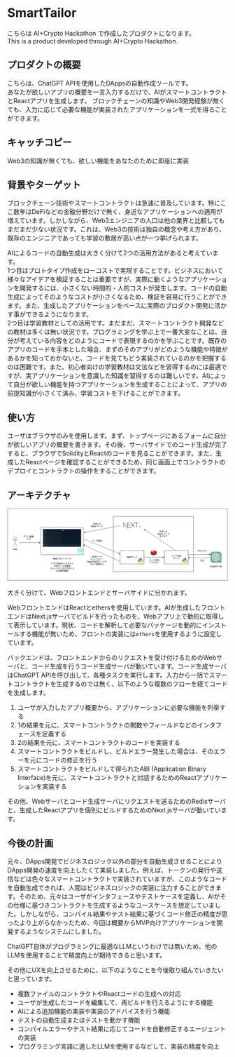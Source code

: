 # SmartTailor

こちらは AI+Crypto Hackathon で作成したプロダクトになります。  
This is a product developed through AI+Crypto Hackathon.

## プロダクトの概要

こちらは、ChatGPT APIを使用したDAppsの自動作成ツールです。  
あなたが欲しいアプリの概要を一言入力するだけで、AIがスマートコントラクトとReactアプリを生成します。 
ブロックチェーンの知識やWeb3開発経験が無くても、入力に応じて必要な機能が実装されたアプリケーションを一式を得ることができます。

## キャッチコピー

Web3の知識が無くても、欲しい機能をあなたのために即座に実装

## 背景やターゲット

ブロックチェーン技術やスマートコントラクトは急速に普及しています。特にここ数年はDeFiなどの金融分野だけで無く、身近なアプリケーションへの適用が増えています。しかしながら、Web3エンジニアの人口は他の業界と比較してもまだまだ少ない状況です。これは、Web3の技術は独自の概念や考え方があり、既存のエンジニアであっても学習の敷居が高い点が一つ挙げられます。 

AIによるコードの自動生成は大きく分けて2つの活用方法があると考えています。  
1つ目はプロトタイプ作成をローコストで実現することです。ビジネスにおいて様々なアイデアを検証することは重要ですが、実際に動くようなアプリケーションを開発するには、小さくない時間的・人的コストが発生します。コードの自動生成によってそのようなコストが小さくなるため、検証を容易に行うことができます。また、生成したアプリケーションをベースに実際のプロダクト開発に活かす事ができるようになります。  
2つ目は学習教材としての活用です。まだまだ、スマートコントラクト開発などの教材は多くは無い状況です。プログラミングを学ぶ上で一番大変なことは、自分が考えている内容をどのようにコードで表現するのかを学ぶことです。既存のアプリのコードを手本とした場合、まずのそのアプリがどのような機能や特徴があるかを知っておかないと、コードを見てもどう実装されているのかを把握するのは困難です。また、初心者向けの学習教材は文法などを習得するのには最適ですが、実アプリケーションを意識した知識を習得するのは難しいです。AIによって自分が欲しい機能を持つアプリケーションを生成することによって、アプリの前提知識が小さくて済み、学習コストを下げることができます。　　

## 使い方

ユーザはブラウザのみを使用します。まず、トップページにあるフォームに自分が欲しいアプリの概要を書きます。その後、サーバサイドでのコード生成が完了すると、ブラウザでSolidityとReactのコードを見ることができます。また、生成したReactページを確認することができるため、同じ画面上でコントラクトのデプロイとコントラクトの操作をすることができます。

## アーキテクチャ

![アーキテクチャ](architecture.png)

大きく分けて、Webフロントエンドとサーバサイドに分かれます。　　

WebフロントエンドはReactとethersを使用しています。AIが生成したフロントエンドはNext.jsサーバでビルドを行ったものを、Webアプリ上で動的に取得して表示しています。現状、コードを解析して必要なパッケージを動的にインストールする機能が無いため、フロントの実装には`ethers`を使用するように設定しています。

バックエンドは、フロントエンドからのリクエストを受け付けるためのWebサーバと、コード生成を行うコード生成サーバが動いています。コード生成サーバはChatGPT APIを呼び出して、各種タスクを実行します。入力から一括でスマートコントラクトを生成するのでは無く、以下のような複数のフローを経てコードを生成します。

1. ユーザが入力したアプリ概要から、アプリケーションに必要な機能を列挙する
2. 1の結果を元に、スマートコントラクトの関数やフィールドなどのインタフェースを定義する
3. 2の結果を元に、スマートコントラクトのコードを実装する
4. スマートコントラクトをビルドし、ビルドエラー発生した場合は、そのエラーを元にコードの修正を行う
5. スマートコントラクトをビルドして得られたABI (Application Binary Interface)を元に、スマートコントラクトと対話するためのReactアプリケーションを実装する

その他、Webサーバとコード生成サーバにリクエストを送るためのRedisサーバと、生成したReactアプリを個別にビルドするためのNext.jsサーバが動いています。


## 今後の計画

元々、DApps開発でビジネスロジック以外の部分を自動生成させることによりDApps開発の速度を向上したくて実装しました。例えば、トークンの発行や送信などは色々なスマートコントラクトで実装されていますが、このようなコードを自動生成できれば、人間はビジネスロジックの実装に注力することができます。そのため、元々はユーザがインタフェースやテストケースを定義し、AIがその仕様に基づきコントラクトを生成するようなユースケースを想定していました。しかしながら、コンパイル結果やテスト結果に基づくコード修正の精度が思ったより上がらなかったため、今回は概要からMVP向けアプリケーションを開発するようなシステムにしました。  

ChatGPT自体がプログラミングに最適なLLMというわけでは無いため、他のLLMを使用することで精度向上が期待できると思います。  

その他にUXを向上させるために、以下のようなことを今後取り組んでいきたいと思っています。
* 複数ファイルのコントラクトやReactコードの生成への対応
* ユーザが生成したコードを編集して、再ビルドを行えるようにする機能
* AIによる追加機能の実装や実装のアドバイスを行う機能
* テストの自動生成またはテストを動かす機能
* コンパイルエラーやテスト結果に応じてコードを自動修正するエージェントの実装
* プログラミング言語に適したLLMを使用するなどして、実装の精度を向上
